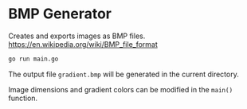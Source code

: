 # BMP Generator

Creates and exports images as BMP files.
https://en.wikipedia.org/wiki/BMP_file_format

```sh
go run main.go
```

The output file `gradient.bmp` will be generated in the current directory.

Image dimensions and gradient colors can be modified in the `main()` function.
